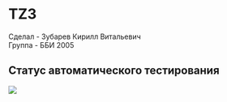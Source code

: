 # TZ3
Сделал - Зубарев Кирилл Витальевич  
Группа - ББИ 2005
## Статус автоматического тестирования
<img src="https://github.com/ZyzzAdept/TZ3/actions/workflows/CI/badge.svg?branch=master">
